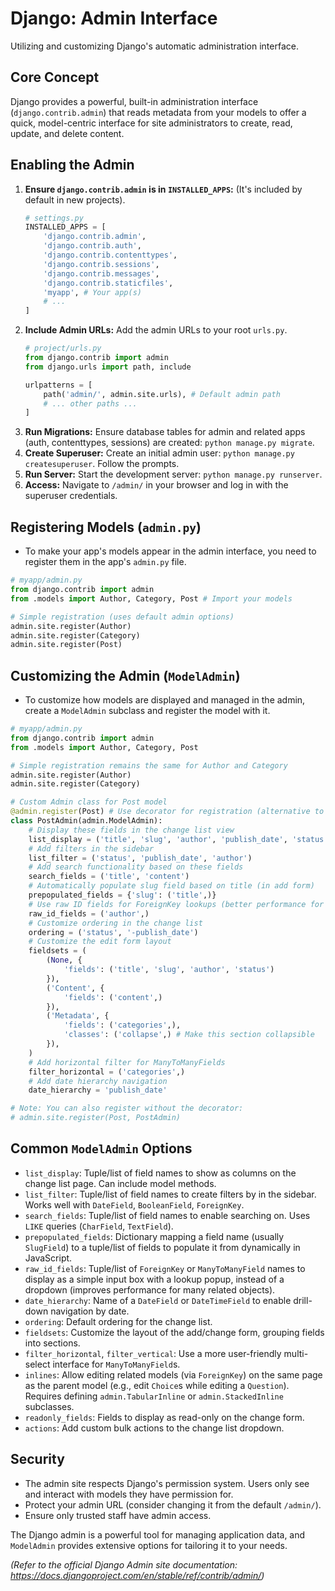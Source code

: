 # Django: Admin Interface

Utilizing and customizing Django's automatic administration interface.

## Core Concept

Django provides a powerful, built-in administration interface (`django.contrib.admin`) that reads metadata from your models to offer a quick, model-centric interface for site administrators to create, read, update, and delete content.

## Enabling the Admin

1.  **Ensure `django.contrib.admin` is in `INSTALLED_APPS`:** (It's included by default in new projects).
    ```python
    # settings.py
    INSTALLED_APPS = [
        'django.contrib.admin',
        'django.contrib.auth',
        'django.contrib.contenttypes',
        'django.contrib.sessions',
        'django.contrib.messages',
        'django.contrib.staticfiles',
        'myapp', # Your app(s)
        # ...
    ]
    ```
2.  **Include Admin URLs:** Add the admin URLs to your root `urls.py`.
    ```python
    # project/urls.py
    from django.contrib import admin
    from django.urls import path, include

    urlpatterns = [
        path('admin/', admin.site.urls), # Default admin path
        # ... other paths ...
    ]
    ```
3.  **Run Migrations:** Ensure database tables for admin and related apps (auth, contenttypes, sessions) are created: `python manage.py migrate`.
4.  **Create Superuser:** Create an initial admin user: `python manage.py createsuperuser`. Follow the prompts.
5.  **Run Server:** Start the development server: `python manage.py runserver`.
6.  **Access:** Navigate to `/admin/` in your browser and log in with the superuser credentials.

## Registering Models (`admin.py`)

*   To make your app's models appear in the admin interface, you need to register them in the app's `admin.py` file.

```python
# myapp/admin.py
from django.contrib import admin
from .models import Author, Category, Post # Import your models

# Simple registration (uses default admin options)
admin.site.register(Author)
admin.site.register(Category)
admin.site.register(Post)
```

## Customizing the Admin (`ModelAdmin`)

*   To customize how models are displayed and managed in the admin, create a `ModelAdmin` subclass and register the model with it.

```python
# myapp/admin.py
from django.contrib import admin
from .models import Author, Category, Post

# Simple registration remains the same for Author and Category
admin.site.register(Author)
admin.site.register(Category)

# Custom Admin class for Post model
@admin.register(Post) # Use decorator for registration (alternative to admin.site.register(Post, PostAdmin))
class PostAdmin(admin.ModelAdmin):
    # Display these fields in the change list view
    list_display = ('title', 'slug', 'author', 'publish_date', 'status')
    # Add filters in the sidebar
    list_filter = ('status', 'publish_date', 'author')
    # Add search functionality based on these fields
    search_fields = ('title', 'content')
    # Automatically populate slug field based on title (in add form)
    prepopulated_fields = {'slug': ('title',)}
    # Use raw ID fields for ForeignKey lookups (better performance for many related objects)
    raw_id_fields = ('author',)
    # Customize ordering in the change list
    ordering = ('status', '-publish_date')
    # Customize the edit form layout
    fieldsets = (
        (None, {
            'fields': ('title', 'slug', 'author', 'status')
        }),
        ('Content', {
            'fields': ('content',)
        }),
        ('Metadata', {
            'fields': ('categories',),
            'classes': ('collapse',) # Make this section collapsible
        }),
    )
    # Add horizontal filter for ManyToManyFields
    filter_horizontal = ('categories',)
    # Add date hierarchy navigation
    date_hierarchy = 'publish_date'

# Note: You can also register without the decorator:
# admin.site.register(Post, PostAdmin)
```

## Common `ModelAdmin` Options

*   `list_display`: Tuple/list of field names to show as columns on the change list page. Can include model methods.
*   `list_filter`: Tuple/list of field names to create filters by in the sidebar. Works well with `DateField`, `BooleanField`, `ForeignKey`.
*   `search_fields`: Tuple/list of field names to enable searching on. Uses `LIKE` queries (`CharField`, `TextField`).
*   `prepopulated_fields`: Dictionary mapping a field name (usually `SlugField`) to a tuple/list of fields to populate it from dynamically in JavaScript.
*   `raw_id_fields`: Tuple/list of `ForeignKey` or `ManyToManyField` names to display as a simple input box with a lookup popup, instead of a dropdown (improves performance for many related objects).
*   `date_hierarchy`: Name of a `DateField` or `DateTimeField` to enable drill-down navigation by date.
*   `ordering`: Default ordering for the change list.
*   `fieldsets`: Customize the layout of the add/change form, grouping fields into sections.
*   `filter_horizontal`, `filter_vertical`: Use a more user-friendly multi-select interface for `ManyToManyField`s.
*   `inlines`: Allow editing related models (via `ForeignKey`) on the same page as the parent model (e.g., edit `Choice`s while editing a `Question`). Requires defining `admin.TabularInline` or `admin.StackedInline` subclasses.
*   `readonly_fields`: Fields to display as read-only on the change form.
*   `actions`: Add custom bulk actions to the change list dropdown.

## Security

*   The admin site respects Django's permission system. Users only see and interact with models they have permission for.
*   Protect your admin URL (consider changing it from the default `/admin/`).
*   Ensure only trusted staff have admin access.

The Django admin is a powerful tool for managing application data, and `ModelAdmin` provides extensive options for tailoring it to your needs.

*(Refer to the official Django Admin site documentation: https://docs.djangoproject.com/en/stable/ref/contrib/admin/)*
